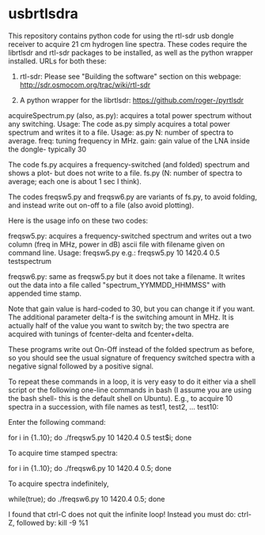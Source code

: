 usbrtlsdra
==========
This repository contains python code for using the rtl-sdr usb dongle receiver to acquire 21 cm hydrogen line spectra.
These codes require the librtlsdr and rtl-sdr packages to be installed, as well as the python wrapper installed.
URLs for both these:
1) rtl-sdr:
Please see "Building the software" section on this webpage:
http://sdr.osmocom.org/trac/wiki/rtl-sdr

2) A python wrapper for the librtlsdr:
https://github.com/roger-/pyrtlsdr

acquireSpectrum.py (also, as.py): acquires a total power spectrum without any switching.
Usage:
The code as.py simply acquires a total power spectrum and writes it to a file.
Usage: 
as.py <N> <freq> <gain> <fname>
N: number of spectra to average.
freq: tuning frequency in MHz.
gain: gain value of the LNA inside the dongle- typically 30

The code fs.py acquires a frequency-switched (and folded) spectrum and shows a plot- but does not write to a file.
fs.py <N>
(N: number of spectra to average; each one is about 1 sec I think).

The codes freqsw5.py and freqsw6.py are variants of fs.py, to avoid folding, and instead write out on-off to a 
file (also avoid plotting).

Here is the usage info on these two codes:

freqsw5.py: acquires a frequency-switched spectrum and writes out a two column (freq in MHz, power in dB) ascii 
file with filename given on command line.
Usage: 
freqsw5.py <N> <Fc> <delta-F> <filename>
e.g.:
freqsw5.py 10 1420.4 0.5 testspectrum

freqsw6.py: same as freqsw5.py but it does not take a filename. It writes out the data into a file called 
"spectrum_YYMMDD_HHMMSS" with appended time stamp.

Note that gain value is hard-coded to 30, but you can change it if you want.
The additional parameter delta-f is the switching amount in MHz. It is actually half of the value you want to
switch by; the two spectra are acquired with tunings of fcenter-delta and fcenter+delta.

These programs write out On-Off instead of the folded spectrum as before, so you should see the usual signature 
of frequency switched spectra with a negative signal followed by a positive signal.

To repeat these commands in a loop, it is very easy to do it either via a shell script or the following one-line
commands in bash (I assume you are using the bash shell- this is the default shell on Ubuntu).
E.g., to acquire 10 spectra in a succession, with file names as test1, test2, ... test10:

Enter the following command:

for i in {1..10}; do ./freqsw5.py 10 1420.4 0.5 test$i; done

To acquire time stamped spectra:

for i in {1..10}; do ./freqsw6.py 10 1420.4 0.5; done

To acquire spectra indefinitely, 

while(true); do ./freqsw6.py 10 1420.4 0.5; done

I found that ctrl-C does not quit the infinite loop! Instead you must do: ctrl-Z, followed by:
kill -9 %1


